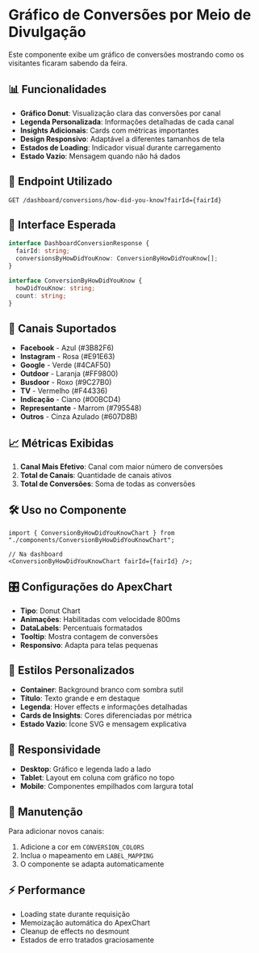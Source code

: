 # Gráfico de Conversões por Meio de Divulgação

Este componente exibe um gráfico de conversões mostrando como os visitantes ficaram sabendo da feira.

## 📊 Funcionalidades

- **Gráfico Donut**: Visualização clara das conversões por canal
- **Legenda Personalizada**: Informações detalhadas de cada canal
- **Insights Adicionais**: Cards com métricas importantes
- **Design Responsivo**: Adaptável a diferentes tamanhos de tela
- **Estados de Loading**: Indicador visual durante carregamento
- **Estado Vazio**: Mensagem quando não há dados

## 🎯 Endpoint Utilizado

```
GET /dashboard/conversions/how-did-you-know?fairId={fairId}
```

## 📱 Interface Esperada

```typescript
interface DashboardConversionResponse {
  fairId: string;
  conversionsByHowDidYouKnow: ConversionByHowDidYouKnow[];
}

interface ConversionByHowDidYouKnow {
  howDidYouKnow: string;
  count: string;
}
```

## 🎨 Canais Suportados

- **Facebook** - Azul (#3B82F6)
- **Instagram** - Rosa (#E91E63)
- **Google** - Verde (#4CAF50)
- **Outdoor** - Laranja (#FF9800)
- **Busdoor** - Roxo (#9C27B0)
- **TV** - Vermelho (#F44336)
- **Indicação** - Ciano (#00BCD4)
- **Representante** - Marrom (#795548)
- **Outros** - Cinza Azulado (#607D8B)

## 📈 Métricas Exibidas

1. **Canal Mais Efetivo**: Canal com maior número de conversões
2. **Total de Canais**: Quantidade de canais ativos
3. **Total de Conversões**: Soma de todas as conversões

## 🛠️ Uso no Componente

```tsx
import { ConversionByHowDidYouKnowChart } from "./components/ConversionByHowDidYouKnowChart";

// Na dashboard
<ConversionByHowDidYouKnowChart fairId={fairId} />;
```

## 🎛️ Configurações do ApexChart

- **Tipo**: Donut Chart
- **Animações**: Habilitadas com velocidade 800ms
- **DataLabels**: Percentuais formatados
- **Tooltip**: Mostra contagem de conversões
- **Responsivo**: Adapta para telas pequenas

## 🎨 Estilos Personalizados

- **Container**: Background branco com sombra sutil
- **Título**: Texto grande e em destaque
- **Legenda**: Hover effects e informações detalhadas
- **Cards de Insights**: Cores diferenciadas por métrica
- **Estado Vazio**: Ícone SVG e mensagem explicativa

## 📱 Responsividade

- **Desktop**: Gráfico e legenda lado a lado
- **Tablet**: Layout em coluna com gráfico no topo
- **Mobile**: Componentes empilhados com largura total

## 🔧 Manutenção

Para adicionar novos canais:

1. Adicione a cor em `CONVERSION_COLORS`
2. Inclua o mapeamento em `LABEL_MAPPING`
3. O componente se adapta automaticamente

## ⚡ Performance

- Loading state durante requisição
- Memoização automática do ApexChart
- Cleanup de effects no desmount
- Estados de erro tratados graciosamente
